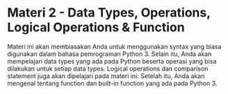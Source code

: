 # Materi 2 - Data Types, Operations, Logical Operations & Function
Materi ini akan membiasakan Anda untuk menggunakan syntax yang biasa digunakan dalam bahasa pemrograman Python 3. Selain itu, Anda akan mempelajari data types yang ada pada Python beserta operasi yang bisa dilakukan untuk setiap data types. Logical operations dan comparison statement juga akan dipelajari pada materi ini. Setelah itu, Anda akan mengenal tentang function dan built-in function yang ada pada Python 3.

